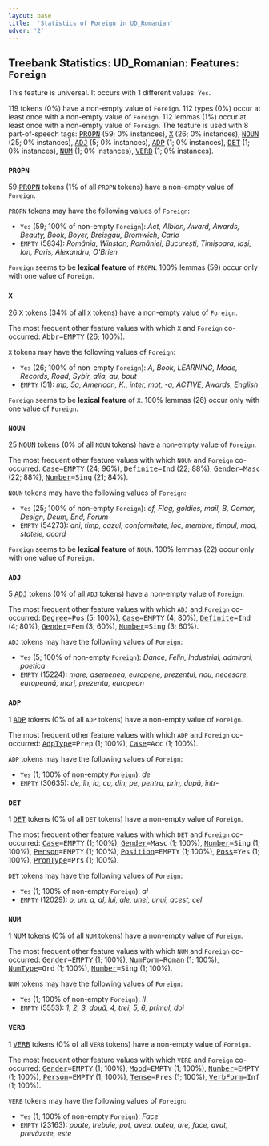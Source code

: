 ```yaml
---
layout: base
title:  'Statistics of Foreign in UD_Romanian'
udver: '2'
---
```


## Treebank Statistics: UD_Romanian: Features: `Foreign`

This feature is universal.
It occurs with 1 different values: `Yes`.

119 tokens (0%) have a non-empty value of `Foreign`.
112 types (0%) occur at least once with a non-empty value of `Foreign`.
112 lemmas (1%) occur at least once with a non-empty value of `Foreign`.
The feature is used with 8 part-of-speech tags: <tt><a href="ro-pos-PROPN.html">PROPN</a></tt> (59; 0% instances), <tt><a href="ro-pos-X.html">X</a></tt> (26; 0% instances), <tt><a href="ro-pos-NOUN.html">NOUN</a></tt> (25; 0% instances), <tt><a href="ro-pos-ADJ.html">ADJ</a></tt> (5; 0% instances), <tt><a href="ro-pos-ADP.html">ADP</a></tt> (1; 0% instances), <tt><a href="ro-pos-DET.html">DET</a></tt> (1; 0% instances), <tt><a href="ro-pos-NUM.html">NUM</a></tt> (1; 0% instances), <tt><a href="ro-pos-VERB.html">VERB</a></tt> (1; 0% instances).

### `PROPN`

59 <tt><a href="ro-pos-PROPN.html">PROPN</a></tt> tokens (1% of all `PROPN` tokens) have a non-empty value of `Foreign`.

`PROPN` tokens may have the following values of `Foreign`:

* `Yes` (59; 100% of non-empty `Foreign`): <em>Act, Albion, Award, Awards, Beauty, Book, Boyer, Breisgau, Bromwich, Carlo</em>
* `EMPTY` (5834): <em>România, Winston, României, București, Timișoara, Iași, Ion, Paris, Alexandru, O'Brien</em>

`Foreign` seems to be **lexical feature** of `PROPN`. 100% lemmas (59) occur only with one value of `Foreign`.

### `X`

26 <tt><a href="ro-pos-X.html">X</a></tt> tokens (34% of all `X` tokens) have a non-empty value of `Foreign`.

The most frequent other feature values with which `X` and `Foreign` co-occurred: <tt><a href="ro-feat-Abbr.html">Abbr</a></tt><tt>=EMPTY</tt> (26; 100%).

`X` tokens may have the following values of `Foreign`:

* `Yes` (26; 100% of non-empty `Foreign`): <em>A­, Book, LEARNING, Mode, Records, Road, Sybir, alia, au, bout</em>
* `EMPTY` (51): <em>mp, 5a, American, K., inter, mot, -a, ACTIVE, Awards, English</em>

`Foreign` seems to be **lexical feature** of `X`. 100% lemmas (26) occur only with one value of `Foreign`.

### `NOUN`

25 <tt><a href="ro-pos-NOUN.html">NOUN</a></tt> tokens (0% of all `NOUN` tokens) have a non-empty value of `Foreign`.

The most frequent other feature values with which `NOUN` and `Foreign` co-occurred: <tt><a href="ro-feat-Case.html">Case</a></tt><tt>=EMPTY</tt> (24; 96%), <tt><a href="ro-feat-Definite.html">Definite</a></tt><tt>=Ind</tt> (22; 88%), <tt><a href="ro-feat-Gender.html">Gender</a></tt><tt>=Masc</tt> (22; 88%), <tt><a href="ro-feat-Number.html">Number</a></tt><tt>=Sing</tt> (21; 84%).

`NOUN` tokens may have the following values of `Foreign`:

* `Yes` (25; 100% of non-empty `Foreign`): <em>of, Flag, goldies, mail, B, Corner, Design, Deum, End, Forum</em>
* `EMPTY` (54273): <em>ani, timp, cazul, conformitate, loc, membre, timpul, mod, statele, acord</em>

`Foreign` seems to be **lexical feature** of `NOUN`. 100% lemmas (22) occur only with one value of `Foreign`.

### `ADJ`

5 <tt><a href="ro-pos-ADJ.html">ADJ</a></tt> tokens (0% of all `ADJ` tokens) have a non-empty value of `Foreign`.

The most frequent other feature values with which `ADJ` and `Foreign` co-occurred: <tt><a href="ro-feat-Degree.html">Degree</a></tt><tt>=Pos</tt> (5; 100%), <tt><a href="ro-feat-Case.html">Case</a></tt><tt>=EMPTY</tt> (4; 80%), <tt><a href="ro-feat-Definite.html">Definite</a></tt><tt>=Ind</tt> (4; 80%), <tt><a href="ro-feat-Gender.html">Gender</a></tt><tt>=Fem</tt> (3; 60%), <tt><a href="ro-feat-Number.html">Number</a></tt><tt>=Sing</tt> (3; 60%).

`ADJ` tokens may have the following values of `Foreign`:

* `Yes` (5; 100% of non-empty `Foreign`): <em>Dance, Felin, Industrial, admirari, poetica</em>
* `EMPTY` (15224): <em>mare, asemenea, europene, prezentul, nou, necesare, europeană, mari, prezenta, european</em>

### `ADP`

1 <tt><a href="ro-pos-ADP.html">ADP</a></tt> tokens (0% of all `ADP` tokens) have a non-empty value of `Foreign`.

The most frequent other feature values with which `ADP` and `Foreign` co-occurred: <tt><a href="ro-feat-AdpType.html">AdpType</a></tt><tt>=Prep</tt> (1; 100%), <tt><a href="ro-feat-Case.html">Case</a></tt><tt>=Acc</tt> (1; 100%).

`ADP` tokens may have the following values of `Foreign`:

* `Yes` (1; 100% of non-empty `Foreign`): <em>de</em>
* `EMPTY` (30635): <em>de, în, la, cu, din, pe, pentru, prin, după, într-</em>

### `DET`

1 <tt><a href="ro-pos-DET.html">DET</a></tt> tokens (0% of all `DET` tokens) have a non-empty value of `Foreign`.

The most frequent other feature values with which `DET` and `Foreign` co-occurred: <tt><a href="ro-feat-Case.html">Case</a></tt><tt>=EMPTY</tt> (1; 100%), <tt><a href="ro-feat-Gender.html">Gender</a></tt><tt>=Masc</tt> (1; 100%), <tt><a href="ro-feat-Number.html">Number</a></tt><tt>=Sing</tt> (1; 100%), <tt><a href="ro-feat-Person.html">Person</a></tt><tt>=EMPTY</tt> (1; 100%), <tt><a href="ro-feat-Position.html">Position</a></tt><tt>=EMPTY</tt> (1; 100%), <tt><a href="ro-feat-Poss.html">Poss</a></tt><tt>=Yes</tt> (1; 100%), <tt><a href="ro-feat-PronType.html">PronType</a></tt><tt>=Prs</tt> (1; 100%).

`DET` tokens may have the following values of `Foreign`:

* `Yes` (1; 100% of non-empty `Foreign`): <em>al</em>
* `EMPTY` (12029): <em>o, un, a, al, lui, ale, unei, unui, acest, cel</em>

### `NUM`

1 <tt><a href="ro-pos-NUM.html">NUM</a></tt> tokens (0% of all `NUM` tokens) have a non-empty value of `Foreign`.

The most frequent other feature values with which `NUM` and `Foreign` co-occurred: <tt><a href="ro-feat-Gender.html">Gender</a></tt><tt>=EMPTY</tt> (1; 100%), <tt><a href="ro-feat-NumForm.html">NumForm</a></tt><tt>=Roman</tt> (1; 100%), <tt><a href="ro-feat-NumType.html">NumType</a></tt><tt>=Ord</tt> (1; 100%), <tt><a href="ro-feat-Number.html">Number</a></tt><tt>=Sing</tt> (1; 100%).

`NUM` tokens may have the following values of `Foreign`:

* `Yes` (1; 100% of non-empty `Foreign`): <em>II</em>
* `EMPTY` (5553): <em>1, 2, 3, două, 4, trei, 5, 6, primul, doi</em>

### `VERB`

1 <tt><a href="ro-pos-VERB.html">VERB</a></tt> tokens (0% of all `VERB` tokens) have a non-empty value of `Foreign`.

The most frequent other feature values with which `VERB` and `Foreign` co-occurred: <tt><a href="ro-feat-Gender.html">Gender</a></tt><tt>=EMPTY</tt> (1; 100%), <tt><a href="ro-feat-Mood.html">Mood</a></tt><tt>=EMPTY</tt> (1; 100%), <tt><a href="ro-feat-Number.html">Number</a></tt><tt>=EMPTY</tt> (1; 100%), <tt><a href="ro-feat-Person.html">Person</a></tt><tt>=EMPTY</tt> (1; 100%), <tt><a href="ro-feat-Tense.html">Tense</a></tt><tt>=Pres</tt> (1; 100%), <tt><a href="ro-feat-VerbForm.html">VerbForm</a></tt><tt>=Inf</tt> (1; 100%).

`VERB` tokens may have the following values of `Foreign`:

* `Yes` (1; 100% of non-empty `Foreign`): <em>Face</em>
* `EMPTY` (23163): <em>poate, trebuie, pot, avea, putea, are, face, avut, prevăzute, este</em>

